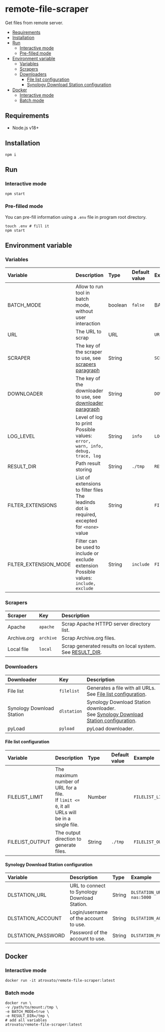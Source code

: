 # remote-file-scraper

Get files from remote server.

- [Requirements](#requirements)
- [Installation](#installation)
- [Run](#run)
  - [Interactive mode](#interactive-mode)
  - [Pre-filled mode](#pre-filled-mode)
- [Environment variable](#environment-variable)
  - [Variables](#variables)
  - [Scrapers](#scrapers)
  - [Downloaders](#downloaders)
    - [File list configuration](#file-list-configuration)
    - [Synology Download Station configuration](#synology-download-station-configuration)
- [Docker](#docker)
  - [Interactive mode](#interactive-mode-1)
  - [Batch mode](#batch-mode)


## Requirements

 - Node.js v18+

## Installation

```shell
npm i
```

## Run

### Interactive mode

```shell
npm start
```

### Pre-filled mode

You can pre-fill information using a `.env` file in program root directory.

```shell
touch .env # fill it
npm start
```

## Environment variable

### Variables

| Variable              | Description                                                                                      | Type    | Default value | Example                         |
| :-------------------- | :----------------------------------------------------------------------------------------------- | :------ | :------------ | :------------------------------ |
| BATCH_MODE            | Allow to run tool in batch mode, without user interaction                                        | boolean | `false`       | BATCH_MODE=true`                |
| URL                   | The URL to scrap                                                                                 | URL     |               | `URL=https://my-own-server.url` |
| SCRAPER               | The key of the scraper to use, see [scrapers paragraph](#scrapers)                               | String  |               | `SCRAPER=apache`                |
| DOWNLOADER            | The key of the downloader to use, see [downloader paragraph](#downloaders)                       | String  |               | `DOWNLOADER=pyload`             |
| LOG_LEVEL             | Level of log to print<br/>Possible values: `error, warn, info, debug, trace, log`                | String  | `info`        | `LOG_LEVEL=debug`               |
| RESULT_DIR            | Path result storing                                                                              | String  | `./tmp`       | `RESULT_DIR=/scraper`           |
| FILTER_EXTENSIONS     | List of extensions to filter files<br/>The leadinds dot is required, excepted for `<none>` value | String  |               | `FILTER_EXTENSIONS=.nfo,.txt`   |
| FILTER_EXTENSION_MODE | Filter can be used to include or exclude extension<br/>Possible values: `include, exclude`       | String  | `include`     | `FILTER_EXTENSION_MODE=exclude` |

### Scrapers

| Scraper     | Key       | Description                                                                 |
| :---------- | :-------- | :-------------------------------------------------------------------------- |
| Apache      | `apache`  | Scrap Apache HTTPD server directory list.                                   |
| Archive.org | `archive` | Scrap Archive.org files.                                                    |
| Local file  | `local`   | Scrap generated results on local system.<br />See [RESULT_DIR](#variables). |

### Downloaders

| Downloader                | Key         | Description                                                                                                                         |
| :------------------------ | :---------- | :---------------------------------------------------------------------------------------------------------------------------------- |
| File list                 | `filelist`  | Generates a file with all URLs.<br />See [File list configuration](#file-list-configuration).                                       |
| Synology Download Station | `dlstation` | Synology Download Station downloader.<br />See [Synology Download Station configuration](#synology-download-station-configuration). |
| pyLoad                    | `pyload`    | pyLoad downloader.                                                                                                                  |

#### File list configuration

| Variable        | Description                                                                                       | Type   | Default value | Example                      |
| :-------------- | :------------------------------------------------------------------------------------------------ | :----- | :------------ | :--------------------------- |
| FILELIST_LIMIT  | The maximum number of URL for a file.<br />If `limit <= 0`, it all URLs will be in a single file. | Number |               | `FILELIST_LIMIT=50`          |
| FILELIST_OUTPUT | The output direction to generate files.                                                           | String | `./tmp`       | `FILELIST_OUTPUT=/tmp/files` |

#### Synology Download Station configuration

| Variable           | Description                                  | Type   | Example                             |
| :----------------- | :------------------------------------------- | :----- | :---------------------------------- |
| DLSTATION_URL      | URL to connect to Synology Download Station. | String | `DLSTATION_URL=https://my-nas:5000` |
| DLSTATION_ACCOUNT  | Login/username of the account to use.        | String | `DLSTATION_ACCOUNT=admin`           |
| DLSTATION_PASSWORD | Password of the account to use.              | String | `DLSTATION_PASSWORD=password`       |

## Docker

### Interactive mode

```shell
docker run -it atrovato/remote-file-scraper:latest
```

### Batch mode

```shell
docker run \
-v /path/to/mount:/tmp \
-e BATCH_MODE=true \
-e RESULT_DIR=/tmp \
# add all variables
atrovato/remote-file-scraper:latest
```